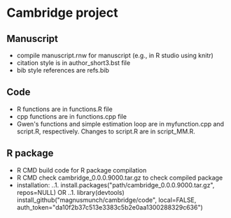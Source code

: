 # Cambridge project
## Manuscript
* compile manuscript.rnw for manuscript (e.g., in R studio using knitr)
* citation style is in author_short3.bst file
* bib style references are refs.bib

## Code
* R functions are in functions.R file
* cpp functions are in functions.cpp file
* Gwen's functions and simple estimation loop are in myfunction.cpp and script.R, respectively. Changes to script.R are in script_MM.R.

## R package
* R CMD build code for R package compilation
* R CMD check cambridge_0.0.0.9000.tar.gz to check compiled package
* installation: 
..1. install.packages("path/cambridge_0.0.0.9000.tar.gz", repos=NULL) 
OR
..1. library(devtools)
install_github("magnusmunch/cambridge/code", local=FALSE,
auth_token="da10f2b37c513e3383c5b2e0aa1300288329c636")